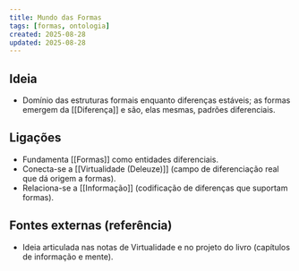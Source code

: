 ```yaml
---
title: Mundo das Formas
tags: [formas, ontologia]
created: 2025-08-28
updated: 2025-08-28
---
```


## Ideia
- Domínio das estruturas formais enquanto diferenças estáveis; as formas emergem da [[Diferença]] e são, elas mesmas, padrões diferenciais.

## Ligações
- Fundamenta [[Formas]] como entidades diferenciais.
- Conecta-se a [[Virtualidade (Deleuze)]] (campo de diferenciação real que dá origem a formas).
- Relaciona-se a [[Informação]] (codificação de diferenças que suportam formas).

## Fontes externas (referência)
- Ideia articulada nas notas de Virtualidade e no projeto do livro (capítulos de informação e mente).

